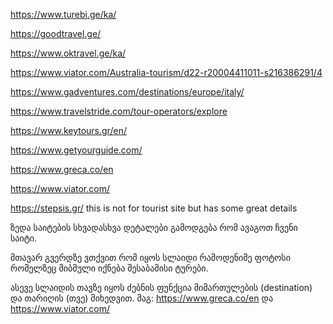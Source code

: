 https://www.turebi.ge/ka/

https://goodtravel.ge/

https://www.oktravel.ge/ka/

https://www.viator.com/Australia-tourism/d22-r20004411011-s216386291/4

https://www.gadventures.com/destinations/europe/italy/

https://www.travelstride.com/tour-operators/explore

https://www.keytours.gr/en/

https://www.getyourguide.com/

https://www.greca.co/en

https://www.viator.com/

https://stepsis.gr/   this is not for tourist site but has some great details

ზედა საიტების სხვადასხვა დეტალები გამოდგება რომ ავაგოთ ჩვენი საიტი. 

მთავარ გვერდზე ვთქვით რომ იყოს სლაიდი რამოდენიმე ფოტოსი რომელზეც მიბმული იქნება შესაბამისი ტურები. 

ასევე სლაიდის თავზე იყოს ძებნის ფუნქცია მიმართულების (destination) და თარიღის (თვე) მიხედვით. მაგ: https://www.greca.co/en და https://www.viator.com/
